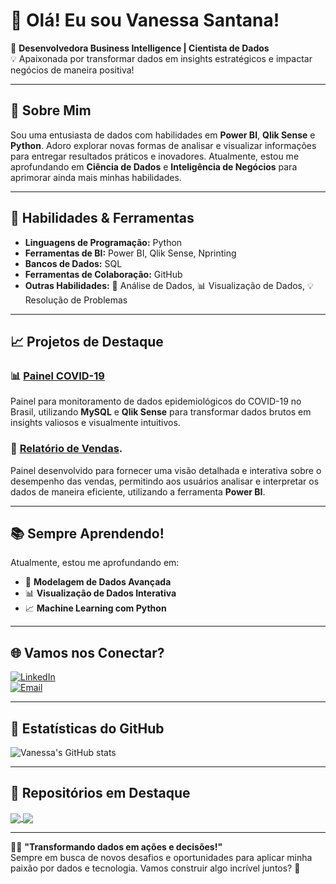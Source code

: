 # 👋 Olá! Eu sou Vanessa Santana!

🎯 **Desenvolvedora Business Intelligence | Cientista de Dados**  
💡 Apaixonada por transformar dados em insights estratégicos e impactar negócios de maneira positiva!

---

## 🚀 Sobre Mim

Sou uma entusiasta de dados com habilidades em **Power BI**, **Qlik Sense** e **Python**. Adoro explorar novas formas de analisar e visualizar informações para entregar resultados práticos e inovadores. Atualmente, estou me aprofundando em **Ciência de Dados** e **Inteligência de Negócios** para aprimorar ainda mais minhas habilidades.

---

## 🔧 Habilidades & Ferramentas

- **Linguagens de Programação:** Python
- **Ferramentas de BI:** Power BI, Qlik Sense, Nprinting  
- **Bancos de Dados:** SQL  
- **Ferramentas de Colaboração:** GitHub 
- **Outras Habilidades:** 🧠 Análise de Dados, 📊 Visualização de Dados, 💡 Resolução de Problemas 

---

## 📈 Projetos de Destaque

### 📊 [Painel COVID-19](https://github.com/nessa1408/CovidDataDashboard)
Painel para monitoramento de dados epidemiológicos do COVID-19 no Brasil, utilizando **MySQL** e **Qlik Sense** para transformar dados brutos em insights valiosos e visualmente intuitivos.  

### 🌟 [Relatório de Vendas](https://github.com/nessa1408/Relatorio-de-Vendas).
Painel desenvolvido para fornecer uma visão detalhada e interativa sobre o desempenho das vendas, permitindo aos usuários analisar e interpretar os dados de maneira eficiente, utilizando a ferramenta **Power BI**.  

---

## 📚 Sempre Aprendendo!
Atualmente, estou me aprofundando em:  
- 📘 **Modelagem de Dados Avançada**  
- 📊 **Visualização de Dados Interativa**  
- 📈 **Machine Learning com Python**

---

## 🌐 Vamos nos Conectar?

[![LinkedIn](https://img.shields.io/badge/-Vanessa%20Santana-blue?style=flat-square&logo=Linkedin&logoColor=white&link=https://www.linkedin.com/in/vanessasantana)](https://www.linkedin.com/in/vanessasantana)  
[![Email](https://img.shields.io/badge/-Email-red?style=flat-square&logo=gmail&logoColor=white&link=mailto:vanessadossantos1408@gmail.com)](mailto:vanessadossantos1408@gmail.com)

---

## 🎨 Estatísticas do GitHub

![Vanessa's GitHub stats](https://github-readme-stats.vercel.app/api?username=nessa1408&show_icons=true&theme=radical)

---

## 🌟 Repositórios em Destaque

<a href="https://github.com/nessa1408/CovidDataDashboard">
  <img align="center" src="https://github-readme-stats.vercel.app/api/pin/?username=nessa1408&repo=CovidDataDashboard&theme=radical" />
</a>

<a href="https://github.com/nessa1408/Relatorio-de-Vendas">
  <img align="center" src="https://github-readme-stats.vercel.app/api/pin/?username=nessa1408&repo=Relatorio-de-Vendas&theme=radical" />
</a>

---

👩‍💻 **"Transformando dados em ações e decisões!"**  
Sempre em busca de novos desafios e oportunidades para aplicar minha paixão por dados e tecnologia. Vamos construir algo incrível juntos? 🚀

